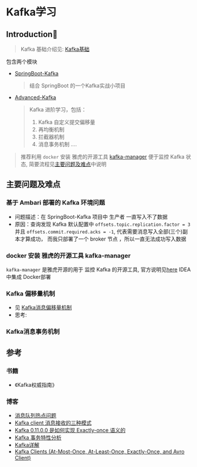 # Kafka学习

## Introduction📖
>Kafka 基础介绍见: [Kafka基础](https://cjwdream.top/2019/11/18/Kafka%E5%9F%BA%E6%9C%AC%E6%A6%82%E5%BF%B5/)

包含两个模块
- [SpringBoot-Kafka](kafka/springBoot-Kafka) 
    > 结合 SpringBoot 的一个Kafka实战小项目
    
- [Advanced-Kafka](kafka/Advanced-Kafka)
    > Kafka 进阶学习，包括：
    >1. Kafka 自定义提交偏移量
    >2. 再均衡机制
    >3. 拦截器机制
    >4. 消息事务机制
    >....

> 推荐利用 `docker` 安装 雅虎的开源工具 [kafka-manager](https://github.com/yahoo/kafka-manager) 便于监控 Kafka 状态, 简要流程见[主要问题及难点](#主要问题及难点)中说明

## 主要问题及难点  

### 基于 Ambari 部署的 Kafka 环境问题
- 问题描述：在 SpringBoot-Kafka 项目中 生产者 一直写入不了数据
- 原因：查询发现 Kafka 默认配置中 `offsets.topic.replication.factor = 3` 并且 `offsets.commit.required.acks = -1`, 代表需要消息写入全部(三个)副本才算成功，
而我只部署了一个 broker 节点 ，所以一直无法成功写入数据

### docker 安装 雅虎的开源工具 kafka-manager
`kafka-manager` 是雅虎开源的用于 监控 Kafka 的开源工具, 官方说明见[here](https://github.com/yahoo/kafka-manager)
IDEA 中集成 Docker部署

### Kafka 偏移量机制
- 见 [Kafka消息偏移量机制](https://cjwdream.top/2019/11/24/Kafka%E6%B6%88%E6%81%AF%E5%81%8F%E7%A7%BB%E9%87%8F%E6%9C%BA%E5%88%B6/)
- 思考: 

### Kafka消息事务机制

## 参考

### 书籍
- 《Kafka权威指南》

### 博客
- [消息队列热点问题](https://blog.csdn.net/qq_40378034/article/details/98790433)
- [Kafka client 消息接收的三种模式](https://blog.csdn.net/laojiaqi/article/details/79034798)
- [Kafka 0.11.0.0 是如何实现 Exactly-once 语义的](https://www.jianshu.com/p/5d889a67dcd3)
- [Kafka 事务特性分析](https://zhuanlan.zhihu.com/p/42046847)
- [Kafka详解](https://www.jianshu.com/p/d3e963ff8b70)
- [Kafka Clients (At-Most-Once, At-Least-Once, Exactly-Once, and Avro Client)](https://dzone.com/articles/kafka-clients-at-most-once-at-least-once-exactly-o)